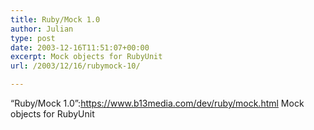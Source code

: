 ```yaml
---
title: Ruby/Mock 1.0
author: Julian
type: post
date: 2003-12-16T11:51:07+00:00
excerpt: Mock objects for RubyUnit
url: /2003/12/16/rubymock-10/

---
```

&#8220;Ruby/Mock 1.0&#8221;:https://www.b13media.com/dev/ruby/mock.html Mock objects for RubyUnit